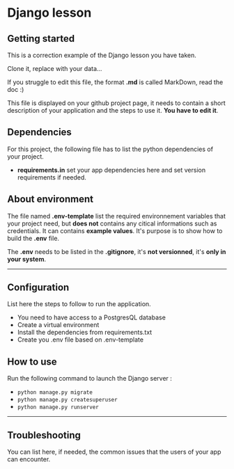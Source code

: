 # Django lesson

## Getting started
This is a correction example of the Django lesson you have taken.

Clone it, replace with your data...

If you struggle to edit this file, the format **.md** is called MarkDown, read the doc :)

This file is displayed on your github project page, it needs to contain a short description of your application and the steps to use it. **You have to edit it**.


## Dependencies
For this project, the following file has to list the python dependencies of your project.
- **requirements.in** set your app dependencies here and set version requirements if needed.


## About environment
The file named **.env-template** list the required environnement variables that your project need, but **does not** contains any citical informations such as credentials. It can contains **example values**. It's purpose is to show how to build the **.env** file.

The **.env** needs to be listed in the **.gitignore**, it's **not versionned**, it's **only in your system**.


***
## Configuration
List here the steps to follow to run the application.
- You need to have access to a PostgresQL database
- Create a virtual environment
- Install the dependencies from requirements.txt
- Create you .env file based on .env-template

## How to use
Run the following command to launch the Django server :
- `python manage.py migrate`
- `python manage.py createsuperuser`
- `python manage.py runserver`



***
## Troubleshooting
You can list here, if needed, the common issues that the users of your app can encounter.